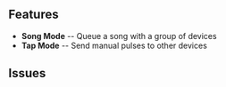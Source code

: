 ## Features
- **Song Mode** -- Queue a song with a group of devices
- **Tap Mode** -- Send manual pulses to other devices

## Issues